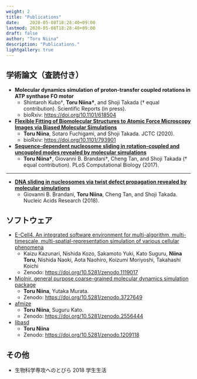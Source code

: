 ```yaml
---
weight: 2
title: "Publications"
date:    2020-05-08T18:28:40+09:00
lastmod: 2020-05-08T18:28:40+09:00
draft: false
author: "Toru Niina"
description: "Publications."
lightgallery: true
---
```


## 学術論文（査読付き）

- **Molecular dynamics simulation of proton-transfer coupled rotations in ATP synthase FO motor**
  - Shintaroh Kubo†, **Toru Niina†**, and Shoji Takada († equal contribution). Scientific Reports (in press).
  - bioRxiv: https://doi.org/10.1101/618504
- [**Flexible Fitting of Biomolecular Structures to Atomic Force Microscopy Images via Biased Molecular Simulations**](https://doi.org/10.1021/acs.jctc.9b00991)
  - **Toru Niina**, Sotaro Fuchigami, and Shoji Takada. JCTC (2020).
  - bioRxiv: https://doi.org/10.1101/793901
- [**Sequence-dependent nucleosome sliding in rotation-coupled and uncoupled modes revealed by molecular simulations**](https://doi.org/10.1371/journal.pcbi.1005880)
  - **Toru Niina†**, Giovanni B. Brandani†, Cheng Tan, and Shoji Takada († equal contribution). PLoS Computational Biology (2017).

----

- [**DNA sliding in nucleosomes via twist defect propagation revealed by molecular simulations**](https://doi.org/10.1093/nar/gky158)
  - Giovanni B. Brandani, **Toru Niina**, Cheng Tan, and Shoji Takada. Nucleic Acids Research (2018).

## ソフトウェア

- [E-Cell4. An integrated software environment for multi-algorithm, multi-timescale, multi-spatial-representation simulation of various cellular phenomena](http://www.e-cell.org/ecell4/)
  - Kaizu Kazunari, Nishida Kozo, Sakamoto Yuki, Kato Suguru, **Niina Toru**, Nishida Naoki, Aota Naohiro, Koizumi Moriyoshi, Takahashi Koichi
  - Zenodo: https://doi.org/10.5281/zenodo.1119017
- [Mjolnir. general purpose coarse-grained molecular dynamics simulation package](https://github.com/Mjolnir-MD/Mjolnir)
  - **Toru Niina**, Yutaka Murata.
  - Zenodo: https://doi.org/10.5281/zenodo.3727649
- [afmize](https://github.com/ToruNiina/afmize)
  - **Toru Niina**, Suguru Kato.
  - Zenodo: https://doi.org/10.5281/zenodo.2556444
- [libasd](https://github.com/ToruNiina/libasd)
  - **Toru Niina**
  - Zenodo: https://doi.org/10.5281/zenodo.1209118

## その他

- 生物科学専攻へのとびら 2018 学生生活
